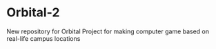 # Orbital-2
New repository for Orbital Project for making computer game based on real-life campus locations
